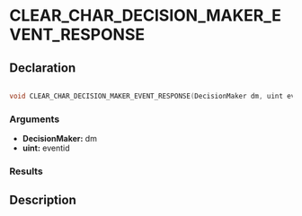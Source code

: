 # CLEAR_CHAR_DECISION_MAKER_EVENT_RESPONSE

## Declaration
```cpp

void CLEAR_CHAR_DECISION_MAKER_EVENT_RESPONSE(DecisionMaker dm, uint eventid);
```

### Arguments
- **DecisionMaker:** dm
- **uint:** eventid

### Results

## Description

